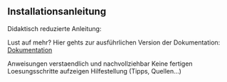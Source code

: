 ## Installationsanleitung 

Didaktisch reduzierte Anleitung: 


Lust auf mehr? Hier gehts zur ausführlichen Version der Dokumentation: [Dokumentation](M306Router/Install.md "Dokumentation")


Anweisungen verstaendlich und nachvollziehbar
Keine fertigen Loesungsschritte aufzeigen
Hilfestellung (Tipps, Quellen...)

